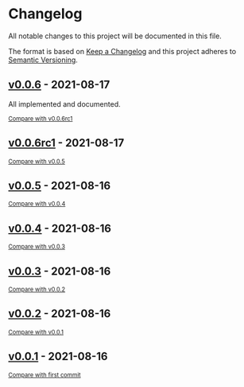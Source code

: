 # Changelog
All notable changes to this project will be documented in this file.

The format is based on [Keep a Changelog](http://keepachangelog.com/en/1.0.0/)
and this project adheres to [Semantic Versioning](http://semver.org/spec/v2.0.0.html).

<!-- insertion marker -->
## [v0.0.6](https://github.com/2e0byo/mars-mcd-helper/releases/tag/v0.0.6) - 2021-08-17
All implemented and documented.

<small>[Compare with v0.0.6rc1](https://github.com/2e0byo/mars-mcd-helper/compare/v0.0.6rc1...v0.0.6)</small>

## [v0.0.6rc1](https://github.com/2e0byo/mars-mcd-helper/releases/tag/v0.0.6rc1) - 2021-08-17

<small>[Compare with v0.0.5](https://github.com/2e0byo/mars-mcd-helper/compare/v0.0.5...v0.0.6rc1)</small>

## [v0.0.5](https://github.com/2e0byo/mars-mcd-helper/releases/tag/v0.0.5) - 2021-08-16

<small>[Compare with v0.0.4](https://github.com/2e0byo/mars-mcd-helper/compare/v0.0.4...v0.0.5)</small>

## [v0.0.4](https://github.com/2e0byo/mars-mcd-helper/releases/tag/v0.0.4) - 2021-08-16

<small>[Compare with v0.0.3](https://github.com/2e0byo/mars-mcd-helper/compare/v0.0.3...v0.0.4)</small>

## [v0.0.3](https://github.com/2e0byo/mars-mcd-helper/releases/tag/v0.0.3) - 2021-08-16

<small>[Compare with v0.0.2](https://github.com/2e0byo/mars-mcd-helper/compare/v0.0.2...v0.0.3)</small>

## [v0.0.2](https://github.com/2e0byo/mars-mcd-helper/releases/tag/v0.0.2) - 2021-08-16

<small>[Compare with v0.0.1](https://github.com/2e0byo/mars-mcd-helper/compare/v0.0.1...v0.0.2)</small>

## [v0.0.1](https://github.com/2e0byo/mars-mcd-helper/releases/tag/v0.0.1) - 2021-08-16

<small>[Compare with first commit](https://github.com/2e0byo/mars-mcd-helper/compare/f964e97df75de77f68fe8746094ba6d22683b14f...v0.0.1)</small>

